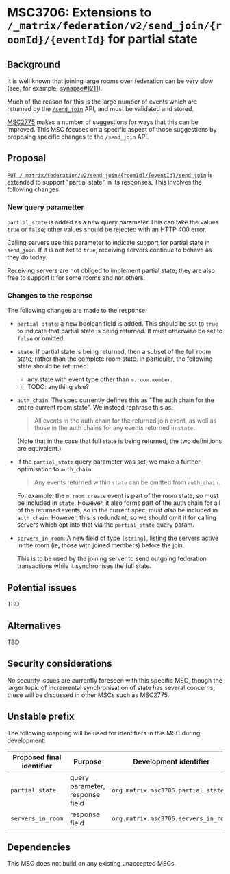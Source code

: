 # MSC3706: Extensions to `/_matrix/federation/v2/send_join/{roomId}/{eventId}` for partial state

## Background

It is well known that joining large rooms over federation can be very slow (see,
for example, [synapse#1211](https://github.com/matrix-org/synapse/issues/1211)).

Much of the reason for this is the large number of events which are returned by
the
[`/send_join`](https://spec.matrix.org/v1.2/server-server-api/#put_matrixfederationv2send_joinroomideventid)
API, and must be validated and stored.

[MSC2775](https://github.com/matrix-org/matrix-doc/pull/2775) makes a number of
suggestions for ways that this can be improved. This MSC focuses on a specific
aspect of those suggestions by proposing specific changes to the `/send_join`
API.

## Proposal

[`PUT
/_matrix/federation/v2/send_join/{roomId}/{eventId}/send_join`](https://spec.matrix.org/v1.2/server-server-api/#put_matrixfederationv2send_joinroomideventid)
is extended to support "partial state" in its responses. This involves the
following changes.

### New query parametter

`partial_state` is added as a new query parameter This can take the values
`true` or `false`; other values should be rejected with an HTTP 400 error.

Calling servers use this parameter to indicate support for partial state in
`send_join`. If it is not set to `true`, receiving servers continue to behave
as they do today.

Receiving servers are not obliged to implement partial state; they are also
free to support it for some rooms and not others.

### Changes to the response

The following changes are made to the response:

 * `partial_state`: a new boolean field is added. This should be set to `true`
   to indicate that partial state is being returned. It must otherwise be set
   to `false` or omitted.

 * `state`: if partial state is being returned, then a subset of the full room
   state, rather than the complete room state. In particular, the following
   state should be returned:

     * any state with event type other than `m.room.member`.
     * TODO: anything else?

 * `auth_chain`: The spec currently defines this as "The auth chain for the
   entire current room state". We instead rephrase this as:

   > All events in the auth chain for the returned join event, as well as
   > those in the auth chains for any events returned in `state`.

   (Note that in the case that full state is being returned, the two
   definitions are equivalent.)

 * If the `partial_state` query parameter was set, we make a further
   optimisation to `auth_chain`:

   > Any events returned within `state` can be omitted from `auth_chain`.

   For example: the `m.room.create` event is part of the room state, so
   must be included in `state`. However, it also forms part of the auth chain
   for all of the returned events, so in the current spec, must *also* be
   included in `auth_chain`. However, this is redundant, so we should omit it
   for calling servers which opt into that via the `partial_state` query param.

 * `servers_in_room`: A new field of type `[string]`, listing the servers
   active in the room (ie, those with joined members) before the join.

   This is to be used by the joining server to send outgoing federation
   transactions while it synchronises the full state.


## Potential issues

TBD

## Alternatives

TBD

## Security considerations

No security issues are currently foreseen with this specific MSC, though the
larger topic of incremental synchronisation of state has several concerns;
these will be discussed in other MSCs such as MSC2775.

## Unstable prefix

The following mapping will be used for identifiers in this MSC during
development:

Proposed final identifier       | Purpose | Development identifier
------------------------------- | ------- | ----
`partial_state` | query parameter, response field | `org.matrix.msc3706.partial_state`
`servers_in_room` | response field | `org.matrix.msc3706.servers_in_room`


## Dependencies

This MSC does not build on any existing unaccepted MSCs.
